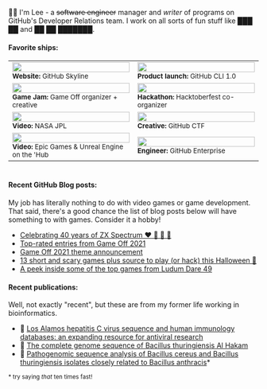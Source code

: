 <p>👋🏻 I'm Lee - a <strike>software engineer</strike> manager and <em>writer</em> of programs on GitHub's Developer Relations team. I work on all sorts of fun stuff like ███ ██ and ██ ██ ███████.</p>

#### Favorite ships:

<table>
  <tr>
    <td width="50%"><a href="https://twitter.com/search?q=skyline.github.com&src=typed_query"><img width="100%" src="https://user-images.githubusercontent.com/121322/154592158-63bb7160-daa7-49ab-8fb7-a21092f3e1f1.gif"></a><br><sup><strong>Website:</strong> GitHub Skyline</sup>
    <td width="50%"><a href="https://twitter.com/github/status/1306586113293729795"><img width="100%" src="https://user-images.githubusercontent.com/121322/154592499-65eecd7e-2da7-4963-a633-b60feded6a2f.gif"></a><br><sup><strong>Product launch:</strong> GitHub CLI 1.0</sup></td>
  </tr>
  <tr>
    <td width="50%"><a href="https://twitter.com/github/status/1455272696577761289"><img width="100%" src="https://user-images.githubusercontent.com/121322/154590949-3ce5dd7e-2a51-46da-973d-3375c91d8d3c.gif"></a><br><sup><strong>Game Jam:</strong> Game Off organizer + creative</sup></td>
    <td width="50%"><a href="https://twitter.com/search?q=from%3Agithub%20hacktoberfest&src=typed_query"><img width="100%" src="https://user-images.githubusercontent.com/121322/154591402-5c6e91c4-1d73-472b-b24d-ddae5220151e.png"></a><br><sup><strong>Hackathon:</strong> Hacktoberfest co-organizer</sup></td>
  </tr>
  <tr>
    <td width="50%"><a href="https://twitter.com/github/status/1384130507898720262"><img width="100%" src="https://user-images.githubusercontent.com/121322/131424175-5150da6e-ccc7-4da3-b949-6654eec0b3dc.gif"></a><br><sup><strong>Video:</strong> NASA JPL</sup></td>
    <td width="50%"><a href="https://twitter.com/github/status/1374087749234528260"><img width="100%" src="https://user-images.githubusercontent.com/121322/154590945-71e523eb-0b40-4781-88b6-6cc0b4195763.gif"></a><br><sup><strong>Creative:</strong> GitHub CTF</sup></td>
  </tr>
  <tr>
    <td width="50%"><a href="https://twitter.com/github/status/572862961850589184"><img width="100%" src="https://user-images.githubusercontent.com/121322/154597715-da89bb07-2a80-4974-8ded-7e1083be2ee2.gif"></a><br><sup><strong>Video:</strong> Epic Games & Unreal Engine on the 'Hub</sup></td>
    <td width="50%"><a href="https://twitter.com/github/status/131433236306993152"><img width="100%" src="https://user-images.githubusercontent.com/121322/154594670-b51d40e1-5ecf-4ba5-8299-5ce602618648.png"></a><br><sup><strong>Engineer:</strong> GitHub Enterprise</sup></td>
  </tr>
</table>

#

#### Recent GitHub Blog posts:

My job has literally nothing to do with video games or game development. That said, there's a good chance the list of blog posts below will have something to with games. Consider it a hobby!

<!--START_SECTION:feed-->
* [Celebrating 40 years of ZX Spectrum ❤️ 💛 💚 💙](https:&#x2F;&#x2F;github.blog&#x2F;2022-04-23-zx-spectrum-40-year-anniversary&#x2F;)
* [Top-rated entries from Game Off 2021](https:&#x2F;&#x2F;github.blog&#x2F;2022-01-13-top-entries-from-game-off-2021&#x2F;)
* [Game Off 2021 theme announcement](https:&#x2F;&#x2F;github.blog&#x2F;2021-11-01-game-off-2021-theme-announcement&#x2F;)
* [13 short and scary games plus source to play (or hack) this Halloween 🎃](https:&#x2F;&#x2F;github.blog&#x2F;2021-10-29-thirteen-short-and-scary-games-plus-source-to-play-or-hack-this-halloween&#x2F;)
* [A peek inside some of the top games from Ludum Dare 49](https:&#x2F;&#x2F;github.blog&#x2F;2021-10-25-a-peek-inside-some-of-the-top-games-from-ludum-dare-49&#x2F;)
<!--END_SECTION:feed-->

#### Recent publications:

Well, not exactly "recent", but these are from my former life working in bioinformatics.

- 🦠 [Los Alamos hepatitis C virus sequence and human immunology databases: an expanding resource for antiviral research](https://pubmed.ncbi.nlm.nih.gov/17626595/)
- 🧬 [The complete genome sequence of Bacillus thuringiensis Al Hakam](https://pubmed.ncbi.nlm.nih.gov/17337577/)
- 🔬 [Pathogenomic sequence analysis of Bacillus cereus and Bacillus thuringiensis isolates closely related to Bacillus anthracis](https://pubmed.ncbi.nlm.nih.gov/16621833/)*

<sup>* try saying <em>that</em> ten times fast!</sup>
